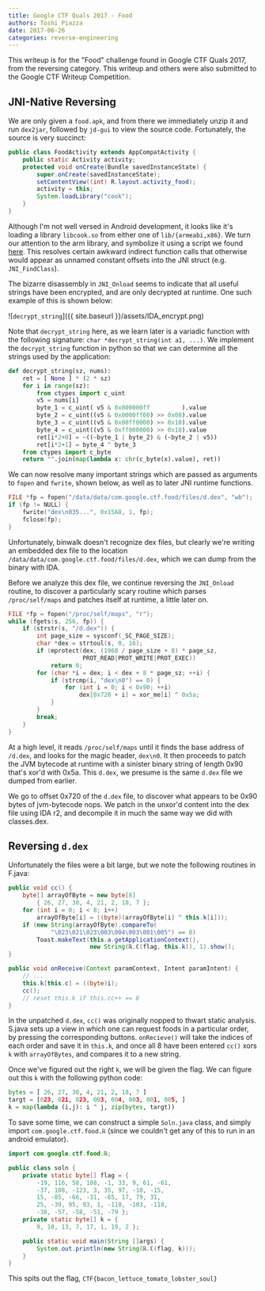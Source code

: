 ```yaml
---
title: Google CTF Quals 2017 - Food
authors: Toshi Piazza
date: 2017-06-26
categories: reverse-engineering 
---
```


This writeup is for the "Food" challenge found in Google CTF Quals 2017, from the
reversing category. This writeup and others were also submitted to the Google CTF Writeup
Competition.

## JNI-Native Reversing

We are only given a `food.apk`, and from there we immediately unzip it and run `dex2jar`,
followed by `jd-gui` to view the source code. Fortunately, the source is very succinct:

```java
public class FoodActivity extends AppCompatActivity {
    public static Activity activity;
    protected void onCreate(Bundle savedInstanceState) {
        super.onCreate(savedInstanceState);
        setContentView((int) R.layout.activity_food);
        activity = this;
        System.loadLibrary("cook");
    }
}
```

Although I'm not well versed in Android development, it looks like it's loading a library
`libcook.so` from either one of `lib/{armeabi,x86}`. We turn our attention to the arm
library, and symbolize it using a script we found [here](https://github.com/trojancyborg/IDA_JNI_Rename). This resolves
certain awkward indirect function calls that otherwise would appear as unnamed constant
offsets into the JNI struct (e.g. `JNI_FindClass`).

The bizarre disassembly in `JNI_Onload` seems to indicate that all useful strings have
been encrypted, and are only decrypted at runtime. One such example of this is shown
below:

![`decrypt_string`]({{ site.baseurl }}/assets/IDA_encrypt.png)

Note that `decrypt_string` here, as we learn later is a variadic function with the
following signature: `char *decrypt_string(int a1, ...)`. We implement the
`decrypt_string` function in python so that we can determine all the strings used by the
application:

```python
def decrypt_string(sz, nums):
    ret = [ None ] * (2 * sz)
    for i in range(sz):
        from ctypes import c_uint
        v5 = nums[i]
        byte_1 = c_uint( v5 & 0x000000ff         ).value
        byte_2 = c_uint((v5 & 0x0000ff00) >> 0x08).value
        byte_3 = c_uint((v5 & 0x00ff0000) >> 0x10).value
        byte_4 = c_uint((v5 & 0xff000000) >> 0x18).value
        ret[i*2+0] = ~((~byte_1 | byte_2) & (~byte_2 | v5))
        ret[i*2+1] = byte_4 ^ byte_3
    from ctypes import c_byte
    return "".join(map(lambda x: chr(c_byte(x).value), ret))
```

We can now resolve many important strings which are passed as arguments to `fopen` and
`fwrite`, shown below, as well as to later JNI runtime functions.

```c
FILE *fp = fopen("/data/data/com.google.ctf.food/files/d.dex", "wb");
if (fp != NULL) {
    fwrite("dex\n035...", 0x15A8, 1, fp);
    fclose(fp);
}
```

Unfortunately, binwalk doesn't recognize dex files, but clearly we're writing an embedded
dex file to the location `/data/data/com.google.ctf.food/files/d.dex`, which we can dump
from the binary with IDA.

Before we analyze this dex file, we continue reversing the `JNI_Onload` routine, to
discover a particularly scary routine which parses `/proc/self/maps` and patches itself at
runtime, a little later on.

```c
FILE *fp = fopen("/proc/self/maps", "r");
while (fgets(s, 256, fp)) {
    if (strstr(s, "/d.dex")) {
        int page_size = sysconf(_SC_PAGE_SIZE);
        char *dex = strtoul(s, 0, 16);
        if (mprotect(dex, (1968 / page_size + 8) * page_sz,
                     PROT_READ|PROT_WRITE|PROT_EXEC))
            return 0;
        for (char *i = dex; i < dex + 8 * page_sz; ++i) {
            if (strcmp(i, "dex\n0") == 0) {
                for (int i = 0; i < 0x90; ++i)
                    dex[0x720 + i] = xor_me[i] ^ 0x5a;
            }
        }
        break;
    }
}
```

At a high level, it reads `/proc/self/maps` until it finds the base address of `/d.dex`,
and looks for the magic header, `dex\n0`. It then proceeds to patch the JVM bytecode at
runtime with a sinister binary string of length 0x90 that's xor'd with 0x5a. This `d.dex`,
we presume is the same `d.dex` file we dumped from earlier.

We go to offset 0x720 of the `d.dex` file, to discover what appears to be 0x90 bytes of
jvm-bytecode nops. We patch in the unxor'd content into the dex file using IDA r2, and
decompile it in much the same way we did with classes.dex.

## Reversing `d.dex`

Unfortunately the files were a bit large, but we note the following routines in F.java:

```java
public void cc() {
    byte[] arrayOfByte = new byte[8]
        { 26, 27, 30, 4, 21, 2, 18, 7 };
    for (int i = 0; i < 8; i++)
        arrayOfByte[i] = ((byte)(arrayOfByte[i] ^ this.k[i]));
    if (new String(arrayOfByte).compareTo(
            "\023\021\023\003\004\003\001\005") == 0)
        Toast.makeText(this.a.getApplicationContext(),
                       new String(ℝ.ℂ(flag, this.k)), 1).show();
}

public void onReceive(Context paramContext, Intent paramIntent) {
    // ...
    this.k[this.c] = ((byte)i);
    cc();
    // reset this.k if this.cc++ == 8
}
```

In the unpatched `d.dex`, `cc()` was originally nopped to thwart static analysis. S.java
sets up a view in which one can request foods in a particular order, by pressing the
corresponding buttons. `onRecieve()` will take the indices of each order and save it in
`this.k`, and once all 8 have been entered `cc()` xors `k` with `arrayOfBytes`, and
compares it to a new string.

Once we've figured out the right `k`, we will be given the flag. We can figure out this
`k` with the following python code:

```python
bytes = [ 26, 27, 30, 4, 21, 2, 18, 7 ]
targt = [023, 021, 023, 003, 004, 003, 001, 005, ]
k = map(lambda (i,j): i ^ j, zip(bytes, targt))
```

To save some time, we can construct a simple `Soln.java` class, and simply import
`com.google.ctf.food.ℝ` (since we couldn't get any of this to run in an android emulator).

```java
import com.google.ctf.food.ℝ;

public class soln {
    private static byte[] flag = {
        -19, 116, 58, 108, -1, 33, 9, 61, -61,
        -37, 108, -123, 3, 35, 97, -10, -15,
        15, -85, -66, -31, -65, 17, 79, 31,
        25, -39, 95, 93, 1, -110, -103, -118,
        -38, -57, -58, -51, -79 };
    private static byte[] k = {
        9, 10, 13, 7, 17, 1, 19, 2 };

    public static void main(String []args) {
        System.out.println(new String(ℝ.ℂ(flag, k)));
    }
}
```

This spits out the flag, `CTF{bacon_lettuce_tomato_lobster_soul}`
